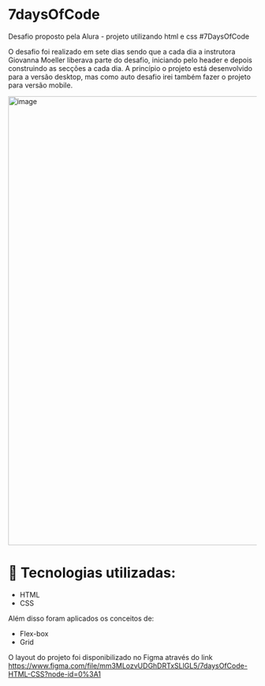 # 7daysOfCode
Desafio proposto pela Alura - projeto utilizando html e css  #7DaysOfCode

O desafio foi realizado em sete dias sendo que a cada dia a instrutora Giovanna Moeller liberava  parte do desafio, iniciando pelo header e depois construindo as secções a cada dia.
A princípio o projeto  está desenvolvido para a versão desktop, mas como auto desafio irei também fazer o projeto para versão mobile.

<img width="911" alt="image" src="https://user-images.githubusercontent.com/86054136/161859539-cfa1818e-4343-42bf-a0f5-bc3beeabf7f5.png">


#  :rocket:  Tecnologias utilizadas:

* HTML
* CSS

Além disso foram aplicados os conceitos de:

* Flex-box
* Grid



O layout do projeto foi disponibilizado no Figma através do link https://www.figma.com/file/mm3MLozvUDGhDRTxSLlGL5/7daysOfCode-HTML-CSS?node-id=0%3A1

